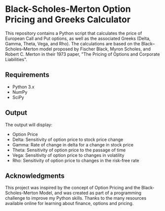 # Black-Scholes-Merton Option Pricing and Greeks Calculator

This repository contains a Python script that calculates the price of European Call and Put options, as well as the associated Greeks (Delta, Gamma, Theta, Vega, and Rho). The calculations are based on the Black–Scholes–Merton model proposed by Fischer Black, Myron Scholes, and Robert C. Merton in their 1973 paper, "The Pricing of Options and Corporate Liabilities".

## Requirements

- Python 3.x
- NumPy
- SciPy



## Output
The output will display:

- Option Price
- Delta: Sensitivity of option price to stock price change
- Gamma: Rate of change in delta for a change in stock price
- Theta: Sensitivity of option price to the passage of time
- Vega: Sensitivity of option price to changes in volatility
- Rho: Sensitivity of option price to changes in the risk-free rate

## Acknowledgments
This project was inspired by the concept of Option Pricing and the Black-Scholes-Merton Model, and was created as part of a programming challenge to improve my Python skills. Thanks to the many resources available online for learning about finance, options and pricing.
